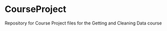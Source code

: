 CourseProject
=============

Repository for Course Project files for the Getting and Cleaning Data course
